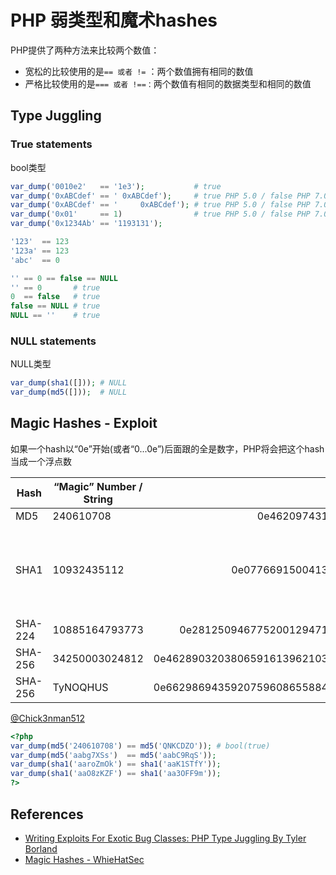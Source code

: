 # PHP 弱类型和魔术hashes

PHP提供了两种方法来比较两个数值：

- 宽松的比较使用的是`== 或者 !=` ：两个数值拥有相同的数值
- 严格比较使用的是`=== 或者 !==：`两个数值有相同的数据类型和相同的数值

## Type Juggling

### True statements

bool类型

```php
var_dump('0010e2'   == '1e3');           # true
var_dump('0xABCdef' == ' 0xABCdef');     # true PHP 5.0 / false PHP 7.0
var_dump('0xABCdef' == '     0xABCdef'); # true PHP 5.0 / false PHP 7.0
var_dump('0x01'     == 1)                # true PHP 5.0 / false PHP 7.0
var_dump('0x1234Ab' == '1193131');
```

```php
'123'  == 123
'123a' == 123
'abc'  == 0
```

```php
'' == 0 == false == NULL
'' == 0       # true
0  == false   # true
false == NULL # true
NULL == ''    # true
```

### NULL statements

NULL类型

```php
var_dump(sha1([])); # NULL
var_dump(md5([]));  # NULL
```

## Magic Hashes - Exploit

如果一个hash以“0e”开始(或者“0...0e”)后面跟的全是数字，PHP将会把这个hash当成一个浮点数

| Hash    | “Magic” Number / String |                          Magic Hash                          |                                                     Found By |
| ------- | ----------------------- | :----------------------------------------------------------: | -----------------------------------------------------------: |
| MD5     | 240610708               |               0e462097431906509019562988736854               | [@spazef0rze](https://twitter.com/spazef0rze/status/439352552443084800) |
| SHA1    | 10932435112             |           0e07766915004133176347055865026311692244           | Independently found by Michael A. Cleverly & Michele Spagnuolo & Rogdham |
| SHA-224 | 10885164793773          |   0e281250946775200129471613219196999537878926740638594636   | [@TihanyiNorbert](https://twitter.com/TihanyiNorbert/status/1138075224010833921) |
| SHA-256 | 34250003024812          | 0e46289032038065916139621039085883773413820991920706299695051332 | [@TihanyiNorbert](https://twitter.com/TihanyiNorbert/status/1148586399207178241) |
| SHA-256 | TyNOQHUS                | 0e66298694359207596086558843543959518835691168370379069085300385 |                                                              |

[@Chick3nman512](https://twitter.com/Chick3nman512/status/1150137800324526083)

```php
<?php
var_dump(md5('240610708') == md5('QNKCDZO')); # bool(true)
var_dump(md5('aabg7XSs')  == md5('aabC9RqS'));
var_dump(sha1('aaroZmOk') == sha1('aaK1STfY'));
var_dump(sha1('aaO8zKZF') == sha1('aa3OFF9m'));
?>
```

## References

* [Writing Exploits For Exotic Bug Classes: PHP Type Juggling By Tyler Borland](http://turbochaos.blogspot.com/2013/08/exploiting-exotic-bugs-php-type-juggling.html)
* [Magic Hashes - WhieHatSec](https://www.whitehatsec.com/blog/magic-hashes/)